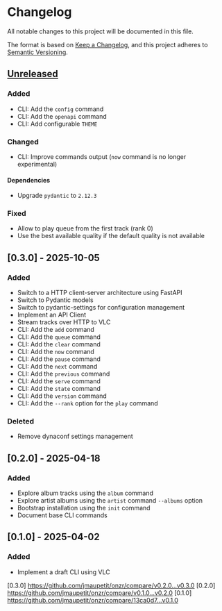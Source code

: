 # Changelog

All notable changes to this project will be documented in this file.

The format is based on [Keep a Changelog](https://keepachangelog.com/en/1.1.0/),
and this project adheres to
[Semantic Versioning](https://semver.org/spec/v2.0.0.html).

## [Unreleased]

### Added

- CLI: Add the `config` command
- CLI: Add the `openapi` command
- CLI: Add configurable `THEME`

### Changed

- CLI: Improve commands output (`now` command is no longer experimental)

#### Dependencies

- Upgrade `pydantic` to `2.12.3`

### Fixed

- Allow to play queue from the first track (rank 0)
- Use the best available quality if the default quality is not available

## [0.3.0] - 2025-10-05

### Added

- Switch to a HTTP client-server architecture using FastAPI
- Switch to Pydantic models
- Switch to pydantic-settings for configuration management
- Implement an API Client
- Stream tracks over HTTP to VLC
- CLI: Add the `add` command
- CLI: Add the `queue` command
- CLI: Add the `clear` command
- CLI: Add the `now` command
- CLI: Add the `pause` command
- CLI: Add the `next` command
- CLI: Add the `previous` command
- CLI: Add the `serve` command
- CLI: Add the `state` command
- CLI: Add the `version` command
- CLI: Add the `--rank` option for the `play` command

### Deleted

- Remove dynaconf settings management

## [0.2.0] - 2025-04-18

### Added

- Explore album tracks using the `album` command
- Explore artist albums using the `artist` command `--albums` option
- Bootstrap installation using the `init` command
- Document base CLI commands

## [0.1.0] - 2025-04-02

### Added

- Implement a draft CLI using VLC

[unreleased]: https://github.com/jmaupetit/onzr/compare/v0.3.0...main

[0.3.0] https://github.com/jmaupetit/onzr/compare/v0.2.0...v0.3.0
[0.2.0] https://github.com/jmaupetit/onzr/compare/v0.1.0...v0.2.0
[0.1.0] https://github.com/jmaupetit/onzr/compare/13ca0d7...v0.1.0

